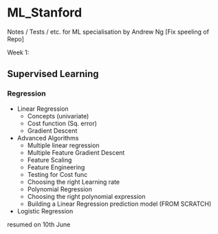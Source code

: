 # ML_Stanford
Notes / Tests / etc. for ML specialisation by Andrew Ng [Fix speeling of Repo]

Week 1:
## Supervised Learning
  ### Regression
  -  Linear Regression
      - Concepts (univariate)
      - Cost function (Sq. error)
      - Gradient Descent
  -  Advanced Algorithms
      - Multiple linear regression
      - Multiple Feature Gradient Descent
      - Feature Scaling
      - Feature Engineering
      - Testing for Cost func
      - Choosing the right Learning rate
      - Polynomial Regression
      - Choosing the right polynomial expression
      - Building a Linear Regression prediction model (FROM SCRATCH)
  -  Logistic Regression

resumed on 10th June
